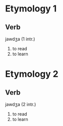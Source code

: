 # Etymology 1
## Verb
jawdʒa (1 intr.)
1. to read
2. to learn


# Etymology 2
## Verb
jawdʒa (2 intr.)
1. to read
2. to learn

